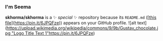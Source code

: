 ### I'm Seema

**skhorma/skhorma** is a ✨ _special_ ✨ repository because its `README.md` ([[this file](https://upload.wikimedia.org/wikipedia/commons/9/9b/Gustav_chocolate.jpg)](https://pin.it/6JPQFze)) appears on your GitHub profile.
![alt text]([https://upload.wikimedia.org/wikipedia/commons/9/9b/Gustav_chocolate.jpg "Logo Title Text 1"](https://pin.it/6JPQFze)https://pin.it/6JPQFze)

